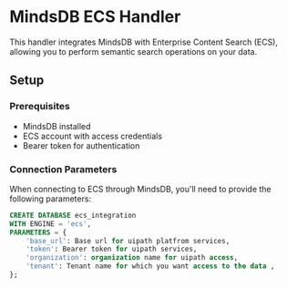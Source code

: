 # MindsDB ECS Handler

This handler integrates MindsDB with Enterprise Content Search (ECS), allowing you to perform semantic search operations on your data.

## Setup

### Prerequisites
- MindsDB installed
- ECS account with access credentials
- Bearer token for authentication

### Connection Parameters

When connecting to ECS through MindsDB, you'll need to provide the following parameters:

```sql
CREATE DATABASE ecs_integration
WITH ENGINE = 'ecs',
PARAMETERS = {
    'base_url': Base url for uipath platfrom services,
    'token': Bearer token for uipath services,
    'organization': organization name for uipath access,
    'tenant': Tenant name for which you want access to the data ,
};
```